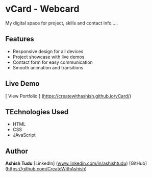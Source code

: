 # vCard - Webcard

My digital space for project, skills and contact info.....

## Features 
- Responsive design for all devices
- Project showcase with live demos
- Contact form for easy communication
- Smooth animation and transitions

## Live Demo
[ View Portfolio ] (https://createwithashish.github.io/vCard/)

## TEchnologies Used
- HTML
- CSS
- JAvaScript

## Author
**Ashish Tudu**
[LinkedIn] (www.linkedin.com/in/ashishtudu) 
[GitHub] (https://github.com/CreateWithAshish)

